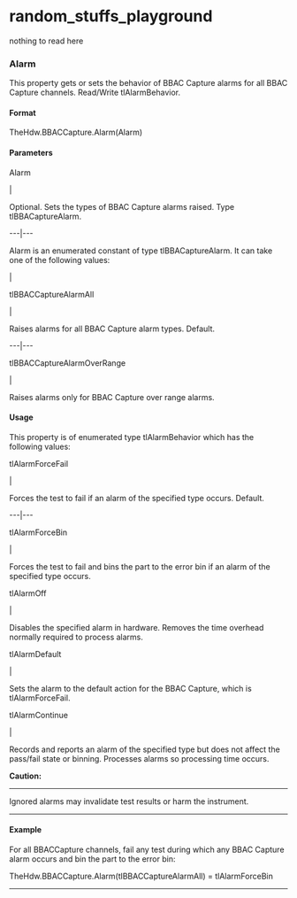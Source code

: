 # random_stuffs_playground
nothing to read here

###  Alarm

This property gets or sets the behavior of BBAC Capture alarms for all BBAC
Capture channels. Read/Write tlAlarmBehavior.

####  Format

TheHdw.BBACCapture.Alarm(Alarm)

####  Parameters

Alarm

|

Optional. Sets the types of BBAC Capture alarms raised. Type
tlBBACaptureAlarm.  
  
---|---  
  
Alarm is an enumerated constant of type tlBBACaptureAlarm. It can take one of
the following values:

|

tlBBACCaptureAlarmAll

|

Raises alarms for all BBAC Capture alarm types. Default.  
  
---|---  
  
tlBBACCaptureAlarmOverRange

|

Raises alarms only for BBAC Capture over range alarms.  
  
####  Usage

This property is of enumerated type tlAlarmBehavior which has the following
values:

tlAlarmForceFail

|

Forces the test to fail if an alarm of the specified type occurs. Default.  
  
---|---  
  
tlAlarmForceBin

|

Forces the test to fail and bins the part to the error bin if an alarm of the
specified type occurs.  
  
tlAlarmOff

|

Disables the specified alarm in hardware. Removes the time overhead normally
required to process alarms.  
  
tlAlarmDefault

|

Sets the alarm to the default action for the BBAC Capture, which is
tlAlarmForceFail.  
  
tlAlarmContinue

|

Records and reports an alarm of the specified type but does not affect the
pass/fail state or binning. Processes alarms so processing time occurs.  
  
**Caution:**

* * *

Ignored alarms may invalidate test results or harm the instrument.

* * *

####  Example

For all BBACCapture channels, fail any test during which any BBAC Capture
alarm occurs and bin the part to the error bin:

TheHdw.BBACCapture.Alarm(tlBBACCaptureAlarmAll) = tlAlarmForceBin

  

* * *

